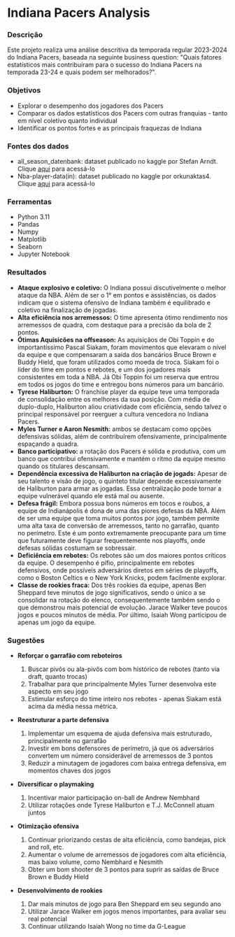 # Indiana Pacers Analysis

### Descrição
Este projeto realiza uma análise descritiva da temporada regular 2023-2024 do Indiana Pacers, baseada na seguinte business question: "Quais fatores estatísticos mais contribuíram para o sucesso do Indiana Pacers na temporada 23-24 e quais podem ser melhorados?".

### Objetivos
 - Explorar o desempenho dos jogadores dos Pacers
 - Comparar os dados estatísticos dos Pacers com outras franquias - tanto em nível coletivo quanto individual
 - Identificar os pontos fortes e as principais fraquezas de Indiana

### Fontes dos dados
 - all_season_datenbank: dataset publicado no kaggle por Stefan Arndt. Clique [aqui](https://www.kaggle.com/datasets/smac91/nba-teamstats-from-all-sesons-1947-2024) para acessá-lo
 - Nba-player-data(in): dataset publicado no kaggle por orkunaktas4. Clique [aqui](https://www.kaggle.com/datasets/orkunaktas/nba-players-stats-2324) para acessá-lo

### Ferramentas
 - Python 3.11
 - Pandas
 - Numpy
 - Matplotlib
 - Seaborn
 - Jupyter Notebook

### Resultados
- **Ataque explosivo e coletivo:** O Indiana possui discutivelmente o melhor ataque da NBA. Além de ser o 1° em pontos e assistências, os dados indicam que o sistema ofensivo de Indiana também é equilibrado e coletivo na finalização de jogadas.
- **Alta eficiência nos arremessos:** O time apresenta ótimo rendimento nos arremessos de quadra, com destaque para a precisão da bola de 2 pontos.
- **Ótimas Aquisicões na offseason:** As aquisiçãos de Obi Toppin e do importantíssimo Pascal Siakam, foram movimentos que elevaram o nível da equipe e que compensaram a saída dos bancários Bruce Brown e Buddy Hield, que foram utilizados como moeda de troca. Siakam foi o líder do time em pontos e rebotes, e um dos jogadores mais consistentes em toda a NBA. Já Obi Toppin foi um reserva que entrou em todos os jogos do time e entregou bons números para um bancário.
- **Tyrese Haliburton:** O franchise player da equipe teve uma temporada de consolidação entre os melhores da sua posição. Com média de duplo-duplo, Haliburton aliou criatividade com eficiência, sendo talvez o principal responsável por reerguer a cultura vencedora no Indiana Pacers.
- **Myles Turner e Aaron Nesmith:** ambos se destacam como opções defensivas sólidas, além de contribuírem ofensivamente, principalmente espaçando a quadra.
- **Banco participativo:** a rotação dos Pacers é sólida e produtiva, com um banco que contribui ofensivamente e mantém o ritmo da equipe mesmo quando os titulares descansam.
- **Dependência excessiva de Haliburton na criação de jogads:** Apesar de seu talento e visão de jogo, o quinteto titular depende excessivamente de Haliburton para armar as jogadas. Essa centralização pode tornar a equipe vulnerável quando ele está mal ou ausente.
- **Defesa frágil:** Embora possua bons números em tocos e roubos, a equipe de Indianápolis é dona de uma das piores defesas da NBA. Além de ser uma equipe que toma muitos pontos por jogo, também permite uma alta taxa de conversão de arremessos, tanto no garrafão, quanto no perímetro. Este é um ponto extremamente preocupante para um time que futuramente deve figurar frequentemente nos playoffs, onde defesas sólidas costumam se sobressair.
- **Deficiência em rebotes:** Os rebotes são um dos maiores pontos críticos da equipe. O desempenho é pífio, principalmente em rebotes defensivos, onde possíveis adversários diretos em séries de playoffs, como o Boston Celtics e o New York Knicks, podem facilmente explorar.
- **Classe de rookies fraca:** Dos três rookies da equipe, apenas Ben Sheppard teve minutos de jogo significativos, sendo o único a se consolidar na rotação do elenco, consequentemente também sendo o que demonstrou mais potencial de evolução. Jarace Walker teve poucos jogos e poucos minutos de média. Por último, Isaiah Wong participou de apenas um jogo da equipe.

### Sugestões
- **Reforçar o garrafão com reboteiros**
  1. Buscar pivôs ou ala-pivôs com bom histórico de rebotes (tanto via draft, quanto trocas)
  2. Trabalhar para que principalmente Myles Turner desenvolva este aspecto em seu jogo
  3. Estimular esforço do time inteiro nos rebotes - apenas Siakam está acima da média nessa métrica.

- **Reestruturar a parte defensiva**
  1. Implementar um esquema de ajuda defensiva mais estruturado, principalmente no garrafão
  2. Investir em bons defensores de perímetro, já que os adversários convertem um número considerável de arremessos de 3 pontos
  3. Reduzir a minutagem de jogadores com baixa entrega defensiva, em momentos chaves dos jogos

- **Diversificar o playmaking**
  1. Incentivar maior participação on-ball de Andrew Nembhard
  2. Utilizar rotações onde Tyrese Haliburton e T.J. McConnell atuam juntos

- **Otimização ofensiva**
  1. Continuar priorizando cestas de alta eficiência, como bandejas, pick and roll, etc.
  2. Aumentar o volume de arremessos de jogadores com alta eficiência, mas baixo volume, como Nembhard e Nesmith
  3. Obter um bom shooter de 3 pontos para suprir as saídas de Bruce Brown e Buddy Hield

- **Desenvolvimento de rookies**
  1. Dar mais minutos de jogo para Ben Sheppard em seu segundo ano
  2. Utilizar Jarace Walker em jogos menos importantes, para avaliar seu real potencial
  3. Continuar utilizando Isaiah Wong no time da G-League

